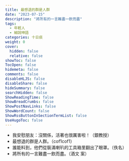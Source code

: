 ```yaml
---
title: 最想退的群是人群
date: "2023-07-15"
description: "將所有的一言難盡一飲而盡"
tags:
  - 年輕人
  - 細說呻語
categories: 十日痰
weight: 0
cover:
  hidden: false
  relative: false
showToc: false
TocOpen: false
hidemeta: false
comments: false
disableHLJS: false
disableShare: false
hideSummary: false
searchHidden: false
ShowReadingTime: false
ShowBreadCrumbs: false
ShowPostNavLinks: false
ShowWordCount: false
ShowRssButtonInSectionTermList: false
UseHugoToc: false
---
```



* 我安慰朋友：沒關係，活著也很厲害啦！（銀教授）
* 最想退的群是人群。（cof1cof1）
* 誰能料到，他們從裝滿喇叭的工具箱里翻出了眼罩。（佚名）
* 將所有的一言難盡一飲而盡。（酒文 案）